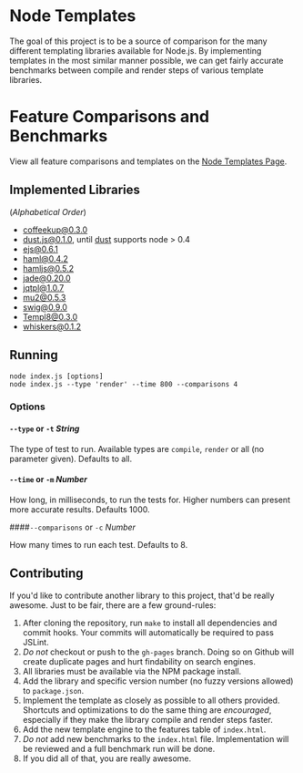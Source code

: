 # Node Templates

The goal of this project is to be a source of comparison for the many different templating libraries available for Node.js. By implementing templates in the most similar manner possible, we can get fairly accurate benchmarks between compile and render steps of various template libraries.

# Feature Comparisons and Benchmarks

View all feature comparisons and templates on the [Node Templates Page](http://paularmstrong.github.com/node-templates/).

## Implemented Libraries

(_Alphabetical Order_)
* [coffeekup@0.3.0](http://coffeekup.org/)
* [dust.js@0.1.0](https://github.com/stanislavfeldman/dust.js), until [dust](http://akdubya.github.com/dustjs/) supports node > 0.4
* [ejs@0.6.1](https://github.com/visionmedia/ejs)
* [haml@0.4.2](https://github.com/creationix/haml-js)
* [hamljs@0.5.2](https://github.com/visionmedia/haml.js)
* [jade@0.20.0](http://jade-lang.com/)
* [jqtpl@1.0.7](https://github.com/kof/node-jqtpl)
* [mu2@0.5.3](https://github.com/raycmorgan/Mu)
* [swig@0.9.0](https://github.com/paularmstrong/swig)
* [Templ8@0.3.0](https://github.com/constantology/Templ8)
* [whiskers@0.1.2](https://github.com/gsf/whiskers.js)

## Running

    node index.js [options]
    node index.js --type 'render' --time 800 --comparisons 4

### Options

#### `--type` or `-t` _String_

The type of test to run. Available types are `compile`, `render` or all (no parameter given). Defaults to all.

#### `--time` or `-m` _Number_

How long, in milliseconds, to run the tests for. Higher numbers can present more accurate results. Defaults 1000.

####`--comparisons` or `-c` _Number_

How many times to run each test. Defaults to 8.

## Contributing

If you'd like to contribute another library to this project, that'd be really awesome. Just to be fair, there are a few ground-rules:

1. After cloning the repository, run `make` to install all dependencies and commit hooks. Your commits will automatically be required to pass JSLint.
1. _Do not_ checkout or push to the `gh-pages` branch. Doing so on Github will create duplicate pages and hurt findability on search engines.
1. All libraries must be available via the NPM package install.
1. Add the library and specific version number (no fuzzy versions allowed) to `package.json`.
1. Implement the template as closely as possible to all others provided. Shortcuts and optimizations to do the same thing are _encouraged_, especially if they make the library compile and render steps faster.
1. Add the new template engine to the features table of `index.html`.
1. _Do not_ add new benchmarks to the `index.html` file. Implementation will be reviewed and a full benchmark run will be done.
1. If you did all of that, you are really awesome.
